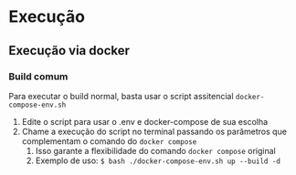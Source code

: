 # Execução

## Execução via docker

### Build comum

Para executar o build normal, basta usar o script assitencial `docker-compose-env.sh`

1. Edite o script para usar o .env e docker-compose de sua escolha
2. Chame a execução do script no terminal passando os parâmetros que complementam o comando do `docker compose`
    1. Isso garante a flexibilidade do comando `docker compose` original
    2. Exemplo de uso: `$ bash ./docker-compose-env.sh up --build -d`
